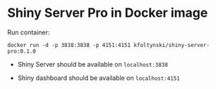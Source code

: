 # Shiny Server Pro in Docker image

Run container:
```
docker run -d -p 3838:3838 -p 4151:4151 kfoltynski/shiny-server-pro:0.1.0
```

- Shiny Server should be available on `localhost:3838`

- Shiny dashboard should be available on `localhost:4151`